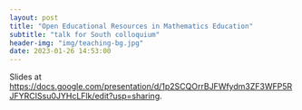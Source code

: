```yaml
---
layout: post
title: "Open Educational Resources in Mathematics Education"
subtitle: "talk for South colloquium"
header-img: "img/teaching-bg.jpg"
date: 2023-01-26 14:53:00
---
```


Slides at
<https://docs.google.com/presentation/d/1p2SCQOrrBJFWfydm3ZF3WFP5RJFYRCISsu0JYHcLFlk/edit?usp=sharing>.
